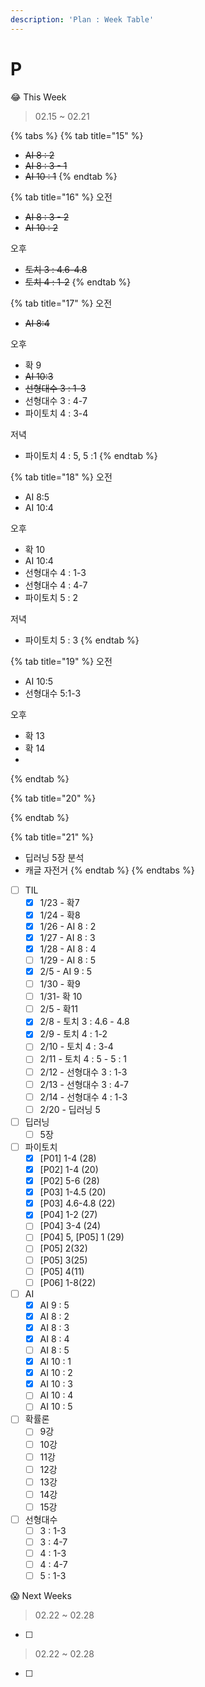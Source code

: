 ```yaml
---
description: 'Plan : Week Table'
---
```


# P

😂 This Week

> 02.15 ~ 02.21

{% tabs %}
{% tab title="15" %}
* ~~AI 8 : 2~~
* ~~AI 8 : 3 - 1~~
* ~~AI 10 : 1~~
{% endtab %}

{% tab title="16" %}
오전

* ~~AI 8 : 3 - 2~~
* ~~AI 10 : 2~~

오후

* ~~토치 3 : 4.6-4.8~~
* ~~토치 4 : 1-2~~
{% endtab %}

{% tab title="17" %}
오전

* ~~AI 8:4~~

오후

* 확 9
* ~~AI 10:3~~
* ~~선형대수 3 : 1-3~~
* 선형대수 3 : 4-7
* 파이토치 4 : 3-4

저녁

* 파이토치 4 : 5, 5 :1
{% endtab %}

{% tab title="18" %}
오전

* AI 8:5
* AI 10:4

오후

* 확 10
* AI 10:4
* 선형대수 4 : 1-3
* 선형대수 4 : 4-7
* 파이토치 5 : 2

저녁

* 파이토치 5 : 3
{% endtab %}

{% tab title="19" %}
오전

* AI 10:5
* 선형대수 5:1-3

오후

* 확 13
* 확 14
* 
{% endtab %}

{% tab title="20" %}

{% endtab %}

{% tab title="21" %}
* 딥러닝 5장 분석
* 캐글 자전거
{% endtab %}
{% endtabs %}



* [ ] TIL
  * [x] 1/23 - 확7
  * [x] 1/24 - 확8
  * [x] 1/26 - AI 8 : 2
  * [x] 1/27 - AI 8 : 3
  * [x] 1/28 - AI 8 : 4
  * [ ] 1/29 - AI 8 : 5
  * [x] 2/5 - AI 9 : 5
  * [ ] 1/30 - 확9
  * [ ] 1/31- 확 10
  * [ ] 2/5 - 확11
  * [x] 2/8 - 토치 3 : 4.6 - 4.8
  * [x] 2/9 - 토치 4 : 1-2
  * [ ] 2/10 - 토치 4 : 3-4
  * [ ] 2/11 - 토치 4 : 5 - 5 : 1
  * [ ] 2/12 - 선형대수 3 : 1-3
  * [ ] 2/13 - 선형대수 3 : 4-7
  * [ ] 2/14 - 선형대수 4 : 1-3
  * [ ] 2/20 - 딥러닝 5
* [ ] 딥러닝
  * [ ] 5장
* [ ] 파이토치 
  * [x] \[P01\] 1-4 \(28\)
  * [x] \[P02\] 1-4 \(20\)
  * [x] \[P02\] 5-6 \(28\)
  * [x] \[P03\] 1-4.5 \(20\) 
  * [x] \[P03\] 4.6-4.8 \(22\) 
  * [x] \[P04\] 1-2 \(27\) 
  * [ ] \[P04\] 3-4 \(24\) 
  * [ ] \[P04\] 5, \[P05\] 1 \(29\)
  * [ ] \[P05\] 2\(32\)
  * [ ] \[P05\] 3\(25\)
  * [ ] \[P05\] 4\(11\)
  * [ ] \[P06\] 1-8\(22\)
* [ ] AI
  * [x] AI 9 : 5
  * [x] AI 8 : 2
  * [x] AI 8 : 3
  * [x] AI 8 : 4
  * [ ] AI 8 : 5
  * [x] AI 10 : 1
  * [x] AI 10 : 2
  * [x] AI 10 : 3
  * [ ] AI 10 : 4
  * [ ] AI 10 : 5
* [ ] 확률론
  * [ ] 9강
  * [ ] 10강
  * [ ] 11강
  * [ ] 12강
  * [ ] 13강
  * [ ] 14강
  * [ ] 15강
* [ ] 선형대수
  * [ ] 3 : 1-3
  * [ ] 3 : 4-7
  * [ ] 4 : 1-3
  * [ ] 4 : 4-7
  * [ ] 5 : 1-3

😱 Next Weeks

> 02.22 ~ 02.28

* [ ] 
> 02.22 ~ 02.28

* [ ] 
